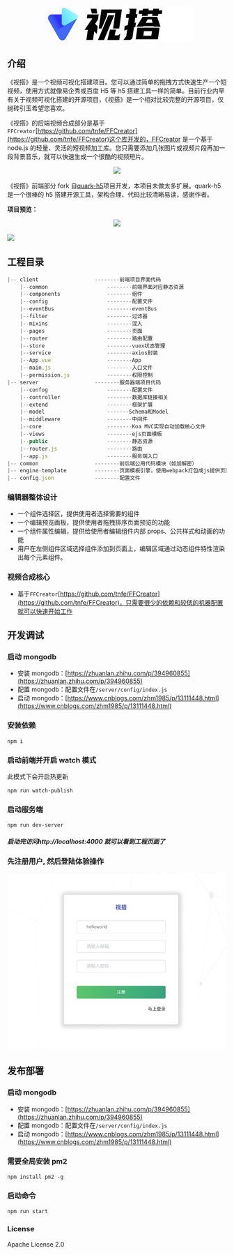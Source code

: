 <p align="center">
  <img src="/client/common/images/logo.jpg" />
</p>

## 介绍

《视搭》是一个视频可视化搭建项目。您可以通过简单的拖拽方式快速生产一个短视频，使用方式就像易企秀或百度 H5 等 h5 搭建工具一样的简单。目前行业内罕有关于视频可视化搭建的开源项目，《视搭》是一个相对比较完整的开源项目，仅抛砖引玉希望您喜欢。

《视搭》的后端视频合成部分是基于`FFCreator`[https://github.com/tnfe/FFCreator](https://github.com/tnfe/FFCreator)这个库开发的，FFCreator 是一个基于 node.js 的轻量、灵活的短视频加工库。您只需要添加几张图片或视频片段再加一段背景音乐，就可以快速生成一个很酷的视频短片。

<p align="center">
 <img width="650px" src="https://tnfe.github.io/FFCreator/_media/logo/logo.png" />
</p>

《视搭》前端部分 fork 自[quark-h5](https://github.com/huangwei9527/quark-h5)项目开发，本项目未做太多扩展。quark-h5 是一个很棒的 h5 搭建开源工具，架构合理、代码比较清晰易读，感谢作者。

**项目预览：**

<p align="center">
  <img src="/assets/demo.gif" />
</p>

![](https://user-gold-cdn.xitu.io/2019/11/10/16e55daeaa08bd25?w=1733&h=816&f=gif&s=4898484)

## 工程目录

```javascript
|-- client					--------前端项目界面代码
    |--common					--------前端界面对应静态资源
    |--components				--------组件
    |--config					--------配置文件
    |--eventBus					--------eventBus
    |--filter					--------过滤器
    |--mixins					--------混入
    |--pages					--------页面
    |--router					--------路由配置
    |--store					--------vuex状态管理
    |--service					--------axios封装
    |--App.vue					--------App
    |--main.js					--------入口文件
    |--permission.js			--------权限控制
|-- server					--------服务器端项目代码
    |--confog					--------配置文件
    |--controller				--------数据库链接相关
    |--extend					--------框架扩展
    |--model					-------Schema和Model
    |--middleware				--------中间件
    |--core						--------Koa MVC实现自动加载核心文件
    |--views					--------ejs页面模板
    |--public					--------静态资源
    |--router.js				--------路由
    |--app.js					--------服务端入口
|-- common					--------前后端公用代码模块（如加解密）
|-- engine-template			--------页面模板引擎，使用webpack打包成js提供页面引用
|-- config.json				--------配置文件
```

### 编辑器整体设计

- 一个组件选择区，提供使用者选择需要的组件
- 一个编辑预览画板，提供使用者拖拽排序页面预览的功能
- 一个组件属性编辑，提供给使用者编辑组件内部 props、公共样式和动画的功能
- 用户在左侧组件区域选择组件添加到页面上，编辑区域通过动态组件特性渲染出每个元素组件。

### 视频合成核心

- 基于`FFCreator`[https://github.com/tnfe/FFCreator](https://github.com/tnfe/FFCreator)，只需要很少的依赖和较低的机器配置就可以快速开始工作

## 开发调试

### 启动 mongodb

- 安装 mongodb：[https://zhuanlan.zhihu.com/p/394960855](https://zhuanlan.zhihu.com/p/394960855)
- 配置 mongodb：配置文件在`/server/config/index.js`
- 启动 mongodb：[https://www.cnblogs.com/zhm1985/p/13111448.html](https://www.cnblogs.com/zhm1985/p/13111448.html)

### 安装依赖

```
npm i
```

### 启动前端并开启 watch 模式

此模式下会开启热更新

```
npm run watch-publish
```

### 启动服务端

```
npm run dev-server
```

##### 启动完访问http://localhost:4000 就可以看到工程页面了

### 先注册用户, 然后登陆体验操作

<p align="center">
  <img src="/assets/login.jpg" />
</p>

## 发布部署

### 启动 mongodb

- 安装 mongodb：[https://zhuanlan.zhihu.com/p/394960855](https://zhuanlan.zhihu.com/p/394960855)
- 配置 mongodb：配置文件在`/server/config/index.js`
- 启动 mongodb：[https://www.cnblogs.com/zhm1985/p/13111448.html](https://www.cnblogs.com/zhm1985/p/13111448.html)

### 需要全局安装 pm2

```
npm install pm2 -g
```

### 启动命令

```
npm run start
```

### License

Apache License 2.0
